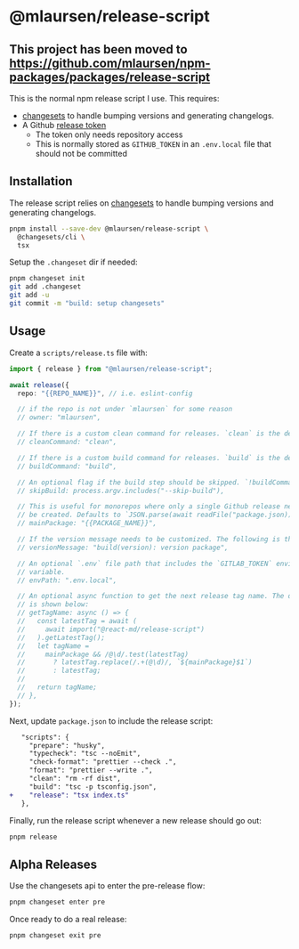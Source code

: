 # @mlaursen/release-script

## This project has been moved to https://github.com/mlaursen/npm-packages/packages/release-script
This is the normal npm release script I use. This requires:

- [changesets](https://github.com/changesets/changesets) to handle bumping
  versions and generating changelogs.
- A Github [release token](https://github.com/settings/personal-access-tokens)
  - The token only needs repository access
  - This is normally stored as `GITHUB_TOKEN` in an `.env.local` file that
    should not be committed

## Installation

The release script relies on
[changesets](https://github.com/changesets/changesets) to handle bumping
versions and generating changelogs.

```sh
pnpm install --save-dev @mlaursen/release-script \
  @changesets/cli \
  tsx
```

Setup the `.changeset` dir if needed:

```sh
pnpm changeset init
git add .changeset
git add -u
git commit -m "build: setup changesets"
```

## Usage

Create a `scripts/release.ts` file with:

```ts
import { release } from "@mlaursen/release-script";

await release({
  repo: "{{REPO_NAME}}", // i.e. eslint-config

  // if the repo is not under `mlaursen` for some reason
  // owner: "mlaursen",

  // If there is a custom clean command for releases. `clean` is the default
  // cleanCommand: "clean",

  // If there is a custom build command for releases. `build` is the default
  // buildCommand: "build",

  // An optional flag if the build step should be skipped. `!buildCommand` by default
  // skipBuild: process.argv.includes("--skip-build"),

  // This is useful for monorepos where only a single Github release needs to
  // be created. Defaults to `JSON.parse(await readFile("package.json)).name`
  // mainPackage: "{{PACKAGE_NAME}}",

  // If the version message needs to be customized. The following is the default
  // versionMessage: "build(version): version package",

  // An optional `.env` file path that includes the `GITLAB_TOKEN` environment
  // variable.
  // envPath: ".env.local",

  // An optional async function to get the next release tag name. The default
  // is shown below:
  // getTagName: async () => {
  //   const latestTag = await (
  //     await import("@react-md/release-script")
  //   ).getLatestTag();
  //   let tagName =
  //     mainPackage && /@\d/.test(latestTag)
  //       ? latestTag.replace(/.+(@\d)/, `${mainPackage}$1`)
  //       : latestTag;
  //
  //   return tagName;
  // },
});
```

Next, update `package.json` to include the release script:

```diff
   "scripts": {
     "prepare": "husky",
     "typecheck": "tsc --noEmit",
     "check-format": "prettier --check .",
     "format": "prettier --write .",
     "clean": "rm -rf dist",
     "build": "tsc -p tsconfig.json",
+    "release": "tsx index.ts"
   },
```

Finally, run the release script whenever a new release should go out:

```sh
pnpm release
```

## Alpha Releases

Use the changesets api to enter the pre-release flow:

```sh
pnpm changeset enter pre
```

Once ready to do a real release:

```sh
pnpm changeset exit pre
```
